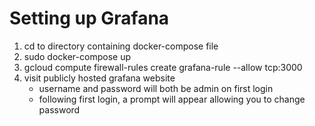 # Setting up Grafana
1. cd to directory containing docker-compose file
2. sudo docker-compose up
3. gcloud compute firewall-rules create grafana-rule --allow tcp:3000
4. visit publicly hosted grafana website 
	* username and password will both be admin on first login
	* following first login, a prompt will appear allowing you to change password
